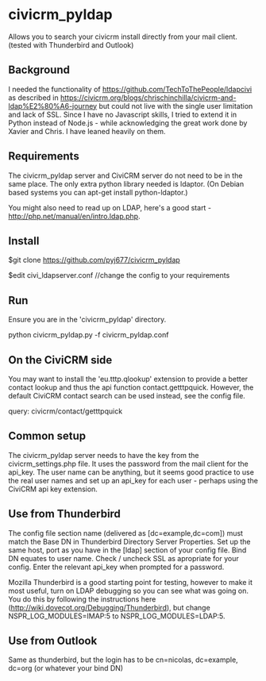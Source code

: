 civicrm_pyldap
==============

Allows you to search your civicrm install directly from your mail client. (tested with Thunderbird and Outlook)

Background
----------

I needed the functionality of https://github.com/TechToThePeople/ldapcivi as described in https://civicrm.org/blogs/chrischinchilla/civicrm-and-ldap%E2%80%A6-journey but could not live with the single user limitation and lack of SSL.  Since I have no Javascript skills, I tried to extend it in Python instead of Node.js - while acknowledging the great work done by Xavier and Chris.  I have leaned heavily on them.

Requirements
------------
The civicrm_pyldap server and CiviCRM server do not need to be in the same place.  The only extra python library needed is ldaptor.  (On Debian based systems you can apt-get install python-ldaptor.)

You might also need to read up on LDAP, here's a good start - http://php.net/manual/en/intro.ldap.php.


Install
-------
$git clone https://github.com/pyj677/civicrm_pyldap

$edit civi_ldapserver.conf //change the config to your requirements


Run
---
Ensure you are in the 'civicrm_pyldap' directory.

python civicrm_pyldap.py -f civicrm_pyldap.conf


On the CiviCRM side
-------------------
You may want to install the 'eu.tttp.qlookup' extension to provide a better contact lookup and thus the api function contact.getttpquick. However, the default CiviCRM contact search can be used instead, see the config file.

query: civicrm/contact/getttpquick

Common setup
------------
The civicrm_pyldap server needs to have the key from the civicrm_settings.php file.  It uses the password from the mail client for the api_key.  The user name can be anything, but it seems good practice to use the real user names and set up an api_key for each user - perhaps using the CiviCRM api key extension.

Use from Thunderbird
--------------------
The config file section name (delivered as [dc=example,dc=com]) must match the Base DN in Thunderbird Directory Server Properties.  Set up the same host, port as you have in the [ldap] section of your config file.  Bind DN equates to user name.  Check / uncheck SSL as apropriate for your config.  Enter the relevant api_key when prompted for a password.

Mozilla Thunderbird is a good starting point for testing, however to make it most useful, turn on LDAP debugging so you can see what was going on. You do this by following the instructions here (http://wiki.dovecot.org/Debugging/Thunderbird), but change NSPR_LOG_MODULES=IMAP:5 to NSPR_LOG_MODULES=LDAP:5.


Use from Outlook
----------------
Same as thunderbird, but the login has to be 
cn=nicolas, dc=example, dc=org (or whatever your bind DN)

